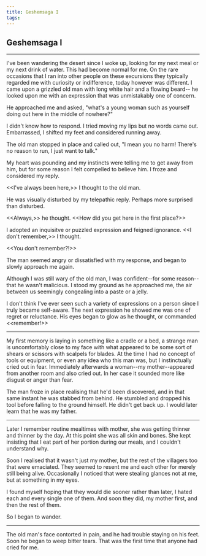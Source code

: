 ```yaml
---
title: Geshemsaga I
tags:
---
```

## Geshemsaga I
---
I've been wandering the desert since I woke up, looking for my next meal or my next drink of water. This had become normal for me. On the rare occasions that I ran into other people on these excursions they typically regarded me with curiosity or indifference, today however was different. I came upon a grizzled old man with long white hair and a flowing beard-- he looked upon me with an expression that was unmistakably one of concern.

He approached me and asked, "what's a young woman such as yourself doing out here in the middle of nowhere?"

I didn't know how to respond. I tried moving my lips but no words came out. Embarrassed, I shifted my feet and considered running away.

The old man stopped in place and called out, "I mean you no harm! There's no reason to run, I just want to talk."

My heart was pounding and my instincts were telling me to get away from him, but for some reason I felt compelled to believe him. I froze and considered my reply.

\<<I've always been here,>> I thought to the old man.

He was visually disturbed by my telepathic reply. Perhaps more surprised than disturbed.

\<<Always,>> he thought. \<<How did you get here in the first place?>>

I adopted an inquisitve or puzzled expression and feigned ignorance. \<<I don't remember,>> I thought.

\<<You don't remember?!>>

The man seemed angry or dissatisfied with my response, and began to slowly approach me again.

Although I was still wary of the old man, I was confident--for some reason--that he wasn't malicious. I stood my ground as he approached me, the air between us seemingly congealing into a paste or a jelly.

I don't think I've ever seen such a variety of expressions on a person since I truly became self-aware. The next expression he showed me was one of regret or reluctance. His eyes began to glow as he thought, or commanded \<<remember!>>

---

My first memory is laying in something like a cradle or a bed, a strange man is uncomfortably close to my face with what appeared to be some sort of shears or scissors with scalpels for blades. At the time I had no concept of tools or equipment, or even any idea who this man was, but I instinctually cried out in fear. Immediately afterwards a woman--my mother--appeared from another room and also cried out. In her case it sounded more like disgust or anger than fear.

The man froze in place realising that he'd been discovered, and in that same instant he was stabbed from behind. He stumbled and dropped his tool before falling to the ground himself. He didn't get back up. I would later learn that he was my father.

---

Later I remember routine mealtimes with mother, she was getting thinner and thinner by the day. At this point she was all skin and bones. She kept insisting that I eat part of her portion during our meals, and I couldn't understand why.

Soon I realised that it wasn't just my mother, but the rest of the villagers too that were emaciated. They seemed to resent me and each other for merely still being alive. Occasionally I noticed that were stealing glances not at me, but at something in my eyes.

I found myself hoping that they would die sooner rather than later, I hated each and every single one of them. And soon they did, my mother first, and then the rest of them.

So I began to wander.

---

The old man's face contorted in pain, and he had trouble staying on his feet. Soon he began to weep bitter tears. That was the first time that anyone had cried for me.